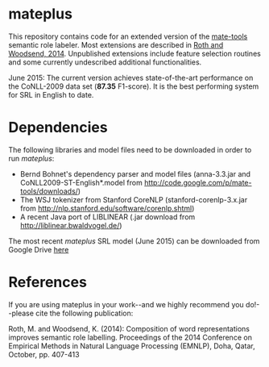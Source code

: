# mateplus

This repository contains code for an extended version of the [mate-tools][1] semantic role labeler. Most extensions are described in [Roth and Woodsend, 2014][2]. Unpublished extensions include feature selection routines and some currently undescribed additional functionalities.

June 2015: The current version achieves state-of-the-art performance on the CoNLL-2009 data set (**87.35** F1-score). It is the best performing system for SRL in English to date. 

# Dependencies

The following libraries and model files need to be downloaded in order to run _mateplus_:

 * Bernd Bohnet's dependency parser and model files (anna-3.3.jar and CoNLL2009-ST-English*.model from http://code.google.com/p/mate-tools/downloads/)
 * The WSJ tokenizer from Stanford CoreNLP (stanford-corenlp-3.x.jar from http://nlp.stanford.edu/software/corenlp.shtml) 
 * A recent Java port of LIBLINEAR (.jar download from http://liblinear.bwaldvogel.de/)

The most recent _mateplus_ SRL model (June 2015) can be downloaded from Google Drive [here][3] 
  
# References

[1]: http://code.google.com/p/mate-tools/
[2]: http://www.aclweb.org/anthology/D14-1045.pdf
[3]: https://drive.google.com/file/d/0B5aLxfs6OvZBUHRFOEcyLTMzWFE/view?usp=sharing 

If you are using mateplus in your work--and we highly recommend you do!--please cite the following publication:

Roth, M. and Woodsend, K. (2014): Composition of word representations improves semantic role labelling. Proceedings of the 2014 Conference on Empirical Methods in Natural Language Processing (EMNLP), Doha, Qatar, October, pp. 407-413